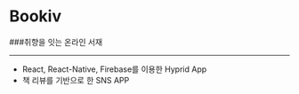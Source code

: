 # Bookiv

###취향을 잇는 온라인 서재

---------------------------
+ React, React-Native, Firebase를 이용한 Hyprid App
 + 책 리뷰를 기반으로 한 SNS APP
 

